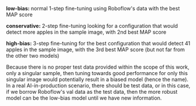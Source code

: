 **low-bias:** normal 1-step fine-tuning using Roboflow's data with the best MAP score

**conservative:** 2-step fine-tuning looking for a configuration that would detect more apples in the sample image, with 2nd best MAP score

**high-bias:** 3-step fine-tuning for the best configuration that would detect 41 apples in the sample image, with the 3rd best MAP score (but not far from the other two models)

Because there is no proper test data provided within the scope of this work, only a singular sample, then tuning towards good performance for only this singular image would potentially result in a biased model (hence the name).
In a real AI-in-production scenario, there should be test data, or in this case, if we borrow Roboflow's val data as the test data, then the more robust model can be the low-bias model until we have new information.
